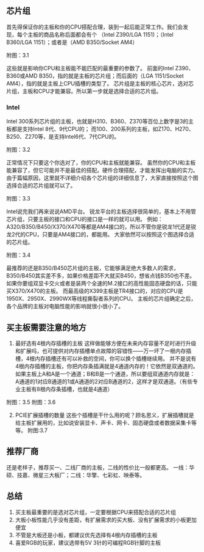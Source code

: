 ## 芯片组
首先得保证你的主板和你的CPU搭配合理，装到一起后能正常工作。我们会发现，每个主板的商品名称后面都会有个
（Intel Z390/LGA 1151)；（Intel B360/LGA 1151）；或者是（AMD B350/Socket AM4）

附图：3.1

这些就是影响你CPU和主板能不能匹配的最重要的参数了。
前面的Intel Z390、B360或AMD B350，指的就是主板的芯片组；而后面的（LGA 1151/Socket AM4），指的就是主板上CPU插槽的类型了。
芯片组是主板的核心芯片，选对芯片组，主板和CPU才能兼容。所以第一步就是选择合适的芯片组。

### Intel
Intel 300系列芯片组的主板，也就是H310、B360、Z370等百位上数字是3的主板都是支持Intel 8代、9代CPU的；
而100、200系列的主板，如Z170、H270、B250、Z270等，是支持Intel6代、7代CPU的。

附图：3.2

正常情况下只要这个你选对了，你的CPU和主板就能兼容。
虽然你的CPU和主板能兼容了，但它可能并不是最佳的搭配。硬件合理搭配，才能发挥出电脑的实力。
由于篇幅原因，这里就不详细介绍各个芯片组的详细信息了，大家直接按照这个图选择合适的芯片组就可以了。

附图：3.3

Intel说完我们再来说说AMD平台。
锐龙平台的主板选择很简单的，基本上不用管芯片组，只要主板的接口和CPU的接口是一样的就可以用。
例如：A320/B350/B450/X370/X470等都是AM4接口的，所以不管你是锐龙1代还是锐龙2代的CPU，只要是AM4接口的，都能用。
大家依然可以按照这个图选择合适的芯片组。

附图：3.4

最推荐的还是B350/B450芯片组的主板，它能够满足绝大多数人的需求，B350/B450其实差不多，如果价格差距不大就买B450，想省点钱B350也不差。
如果你要组双显卡交火或者是装两个全速的M.2接口的高性能固态硬盘的话，只能买X370/X470的主板。
而最高级的X399主板是TR4接口的，对应的CPU是1950X、2950X、2990WX等线程撕裂者系列的CPU。
主板的芯片组确定之后，各个品牌的主板对电脑性能的影响就很小很小了。

## 买主板需要注意的地方

1. 最好选有4根内存插槽的主板
这样做能够方便在未来内存容量不足时进行升级和扩展吗，也可提供对内存插槽单点故障的容错性——万一坏了一根内存插槽，4根内存插槽还有可以补救的空间，你可以换个插槽继续用。
并不是说有4根内存插槽的主板，你把内存条插满就是4通道内存的！它依然是双通道的。如果主板上A和A是一个通道；B和B是一个通道，所以要组双通道内存就是：A通道的1对应B通道的1或A通道的2对应B通道的2，这样才是双通道。（有些专业主板有8根内存条插槽，也就是4通道）

附图：3.5   附图：3.6

2. PCIE扩展插槽的数量
这些个插槽是干什么用的呢？顾名思义，扩展插槽就是给主板扩展用的，比如说安装显卡、声卡、网卡、固态硬盘或者数据采集卡等等。
附图:3.7

## 推荐厂商
还是老样子，推荐买一、二线厂商的主板，二线的性价比一般都更高。
一线：华硕、技嘉、微星三大板厂；二线：华擎、七彩虹、映泰等。

## 总结
1. 买主板最重要的是选对芯片组，一定要根据CPU来搭配合适的芯片组
2. 大板小板性能几乎没有差距，有扩展需求的买大板、没有扩展需求的小板更加便宜
3. 不管是大板还是小板，都建议优先选择有4根内存插槽的主板
4. 喜爱RGB的玩家，建议选带有5V 3针的可编程RGB针脚的主板